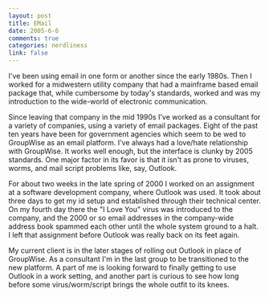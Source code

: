 ```yaml
--- 
layout: post
title: EMail
date: 2005-6-6
comments: true
categories: nerdliness
link: false
---
```

I've been using email in one form or another since the early 1980s. Then I worked for a midwestern utility company that had a mainframe based email package that, while cumbersome by today's standards, worked and was my introduction to the wide-world of electronic communication.

Since leaving that company in the mid 1990s I've worked as a consultant for a variety of companies, using a variety of email packages. Eight of the past ten years have been for government agencies which seem to be wed to GroupWise as an email platform. I've always had a love/hate relationship with GroupWise. It works well enough, but the interface is clunky by 2005 standards. One major factor in its favor is that it isn't as prone to viruses, worms, and mail script problems like, say, Outlook.

For about two weeks in the late spring of 2000 I worked on an assignment at a software development company, where Outlook was used. It took about three days to get my id setup and established through their technical center. On my fourth day there the "I Love You" virus was introduced to the company, and the 2000 or so email addresses in the company-wide address book spammed each other until the whole system ground to a halt. I left that assignment before Outlook was really back on its feet again.

My current client is in the later stages of rolling out Outlook in place of GroupWise. As a consultant I'm in the last group to be transitioned to the new platform. A part of me is looking forward to finally getting to use Outlook in a work setting, and another part is curious to see how long before some virus/worm/script brings the whole outfit to its knees.


